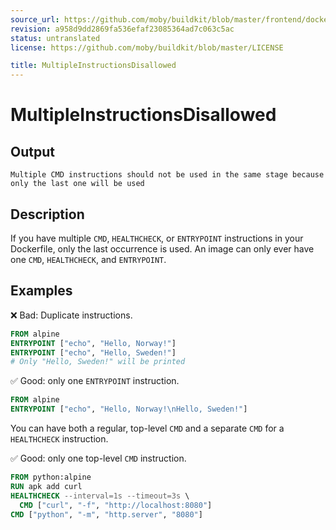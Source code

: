 ```yaml
---
source_url: https://github.com/moby/buildkit/blob/master/frontend/dockerfile/linter/docs/MultipleInstructionsDisallowed.md
revision: a958d9dd2869fa536efaf23085364ad7c063c5ac
status: untranslated
license: https://github.com/moby/buildkit/blob/master/LICENSE

title: MultipleInstructionsDisallowed
---
```


# MultipleInstructionsDisallowed

## Output

```text
Multiple CMD instructions should not be used in the same stage because only the last one will be used
```

## Description

If you have multiple `CMD`, `HEALTHCHECK`, or `ENTRYPOINT` instructions in your
Dockerfile, only the last occurrence is used. An image can only ever have one
`CMD`, `HEALTHCHECK`, and `ENTRYPOINT`.

## Examples

❌ Bad: Duplicate instructions.

```dockerfile
FROM alpine
ENTRYPOINT ["echo", "Hello, Norway!"]
ENTRYPOINT ["echo", "Hello, Sweden!"]
# Only "Hello, Sweden!" will be printed
```

✅ Good: only one `ENTRYPOINT` instruction.

```dockerfile
FROM alpine
ENTRYPOINT ["echo", "Hello, Norway!\nHello, Sweden!"]
```

You can have both a regular, top-level `CMD`
and a separate `CMD` for a `HEALTHCHECK` instruction.

✅ Good: only one top-level `CMD` instruction.

```dockerfile
FROM python:alpine
RUN apk add curl
HEALTHCHECK --interval=1s --timeout=3s \
  CMD ["curl", "-f", "http://localhost:8080"]
CMD ["python", "-m", "http.server", "8080"]
```
